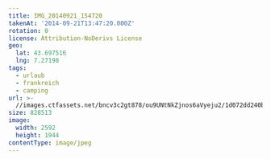 ```yaml
---
title: IMG_20140921_154720
takenAt: '2014-09-21T13:47:20.000Z'
rotation: 0
license: Attribution-NoDerivs License
geo:
  lat: 43.697516
  lng: 7.27198
tags:
  - urlaub
  - frankreich
  - camping
url: >-
  //images.ctfassets.net/bncv3c2gt878/ou9UNtNkZjnos6aVyeju2/1d072dd240bfb44536f02952b0f2dc8c/img_20140921_154720_28278783176_o
size: 828513
image:
  width: 2592
  height: 1944
contentType: image/jpeg
---
```


